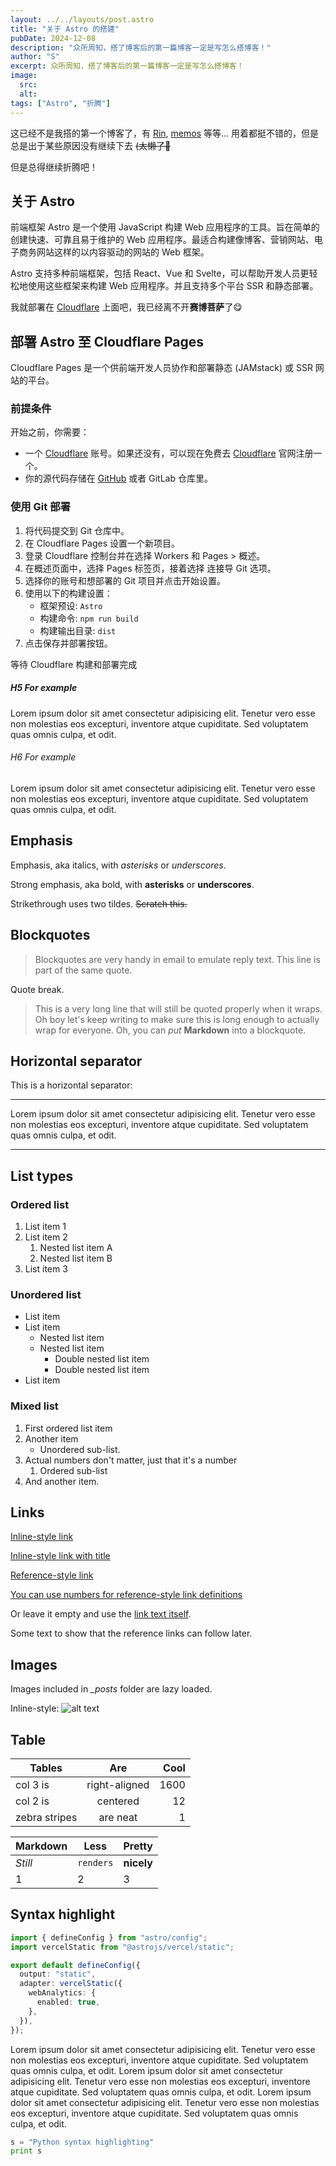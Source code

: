 ```yaml
---
layout: ../../layouts/post.astro
title: "关于 Astro 的搭建"
pubDate: 2024-12-08
description: "众所周知，搭了博客后的第一篇博客一定是写怎么搭博客！"
author: "S"
excerpt: 众所周知，搭了博客后的第一篇博客一定是写怎么搭博客！
image:
  src:
  alt:
tags: ["Astro", "折腾"]
---
```


这已经不是我搭的第一个博客了，有 [Rin], [memos] 等等... 用着都挺不错的，但是总是出于某些原因没有继续下去 ~~(太懒了🤣~~

但是总得继续折腾吧！

## 关于 Astro

前端框架 Astro 是一个使用 JavaScript 构建 Web 应用程序的工具。旨在简单的创建快速、可靠且易于维护的 Web 应用程序。最适合构建像博客、营销网站、电子商务网站这样的以内容驱动的网站的 Web 框架。

Astro 支持多种前端框架，包括 React、Vue 和 Svelte，可以帮助开发人员更轻松地使用这些框架来构建 Web 应用程序。并且支持多个平台 SSR 和静态部署。

我就部署在 [Cloudflare] 上面吧，我已经离不开**赛博菩萨**了😋

## 部署 Astro 至 Cloudflare Pages

Cloudflare Pages 是一个供前端开发人员协作和部署静态 (JAMstack) 或 SSR 网站的平台。

### 前提条件

开始之前，你需要：

- 一个 [Cloudflare] 账号。如果还没有，可以现在免费去 [Cloudflare] 官网注册一个。
- 你的源代码存储在 [GitHub] 或者 GitLab 仓库里。

### 使用 Git 部署

1. 将代码提交到 Git 仓库中。
2. 在 Cloudflare Pages 设置一个新项目。
3. 登录 Cloudflare 控制台并在选择 Workers 和 Pages > 概述。
4. 在概述页面中，选择 Pages 标签页，接着选择 连接导 Git 选项。
5. 选择你的账号和想部署的 Git 项目并点击开始设置。
6. 使用以下的构建设置：
   - 框架预设: `Astro`
   - 构建命令: `npm run build`
   - 构建输出目录: `dist`
7. 点击保存并部署按钮。

等待 Cloudflare 构建和部署完成

##### H5 For example

Lorem ipsum dolor sit amet consectetur adipisicing elit. Tenetur vero esse non molestias eos excepturi, inventore atque cupiditate. Sed voluptatem quas omnis culpa, et odit.

###### H6 For example

Lorem ipsum dolor sit amet consectetur adipisicing elit. Tenetur vero esse non molestias eos excepturi, inventore atque cupiditate. Sed voluptatem quas omnis culpa, et odit.

## Emphasis

Emphasis, aka italics, with _asterisks_ or _underscores_.

Strong emphasis, aka bold, with **asterisks** or **underscores**.

Strikethrough uses two tildes. ~~Scratch this.~~

## Blockquotes

> Blockquotes are very handy in email to emulate reply text.
> This line is part of the same quote.

Quote break.

> This is a very long line that will still be quoted properly when it wraps. Oh boy let's keep writing to make sure this is long enough to actually wrap for everyone. Oh, you can _put_ **Markdown** into a blockquote.

## Horizontal separator

This is a horizontal separator:

---

Lorem ipsum dolor sit amet consectetur adipisicing elit. Tenetur vero esse non molestias eos excepturi, inventore atque cupiditate. Sed voluptatem quas omnis culpa, et odit.

---

## List types

### Ordered list

1. List item 1
2. List item 2
   1. Nested list item A
   2. Nested list item B
3. List item 3

### Unordered list

- List item
- List item
  - Nested list item
  - Nested list item
    - Double nested list item
    - Double nested list item
- List item

### Mixed list

1. First ordered list item
2. Another item
   - Unordered sub-list.
3. Actual numbers don't matter, just that it's a number
   1. Ordered sub-list
4. And another item.

## Links

[Inline-style link](https://www.google.com)

[Inline-style link with title](https://www.google.com "Google's Homepage")

[Reference-style link][arbitrary case-insensitive reference text]

[You can use numbers for reference-style link definitions][1]

Or leave it empty and use the [link text itself].

Some text to show that the reference links can follow later.

[arbitrary case-insensitive reference text]: https://www.mozilla.org
[1]: http://slashdot.org
[link text itself]: http://www.reddit.com

## Images

Images included in _\_posts_ folder are lazy loaded.

Inline-style:
![alt text](/src/images/random.jpeg "Logo Title Text 1")

## Table

| Tables        |      Are      | Cool |
| ------------- | :-----------: | ---: |
| col 3 is      | right-aligned | 1600 |
| col 2 is      |   centered    |   12 |
| zebra stripes |   are neat    |    1 |

| Markdown | Less      | Pretty     |
| -------- | --------- | ---------- |
| _Still_  | `renders` | **nicely** |
| 1        | 2         | 3          |

## Syntax highlight

```ts title="astro.config.mjs" showLineNumbers {1-2,5-6}
import { defineConfig } from "astro/config";
import vercelStatic from "@astrojs/vercel/static";

export default defineConfig({
  output: "static",
  adapter: vercelStatic({
    webAnalytics: {
      enabled: true,
    },
  }),
});
```

Lorem ipsum dolor sit amet consectetur adipisicing elit. Tenetur vero esse non molestias eos excepturi, inventore atque cupiditate. Sed voluptatem quas omnis culpa, et odit.
Lorem ipsum dolor sit amet consectetur adipisicing elit. Tenetur vero esse non molestias eos excepturi, inventore atque cupiditate. Sed voluptatem quas omnis culpa, et odit.
Lorem ipsum dolor sit amet consectetur adipisicing elit. Tenetur vero esse non molestias eos excepturi, inventore atque cupiditate. Sed voluptatem quas omnis culpa, et odit.

```python showLineNumbers
s = "Python syntax highlighting"
print s
```

[Rin]: https://github.com/openRin/Rin
[memos]: https://github.com/usememos/memos
[GitHub]: https://github.com
[Cloudflare]: https://cloudflare.com
